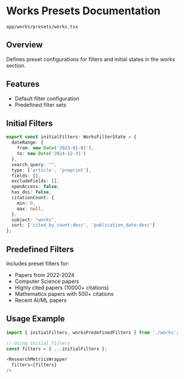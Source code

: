 # Works Presets Documentation
`app/works/presets/works.tsx`

## Overview
Defines preset configurations for filters and initial states in the works section.

## Features
- Default filter configuration
- Predefined filter sets

## Initial Filters
```typescript
export const initialFilters: WorksFilterState = {
  dateRange: { 
    from: new Date('2023-01-01'), 
    to: new Date('2024-12-31') 
  },
  search_query: "",
  type: ['article', 'preprint'],
  fields: [],
  excludeFields: [],
  openAccess: false,
  has_doi: false,
  citationCount: {
    min: 0,
    max: null,
  },
  subject: "works",
  sort: ['cited_by_count:desc', 'publication_date:desc']
};
```

## Predefined Filters
Includes preset filters for:
- Papers from 2022-2024
- Computer Science papers
- Highly cited papers (10000+ citations)
- Mathematics papers with 500+ citations
- Recent AI/ML papers

## Usage Example
```typescript
import { initialFilters, worksPredefinedFilters } from './works';

// Using initial filters
const filters = { ...initialFilters };

<ResearchMetricsWrapper 
  filters={filters}
/>
```

